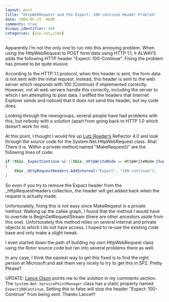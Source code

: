 ```yaml
---
layout: post
title: "HttpWebRequest and the Expect: 100-continue Header Problem"
date: 2004-05-15 -0800
comments: true
disqus_identifier: 449
categories: [asp.net,code]
---
```

Apparently I’m not the only one to run into this annoying problem. When
using the HttpWebRequest to POST form data using HTTP 1.1, it ALWAYS
adds the following HTTP header "Expect: 100-Continue". Fixing the
problem has proved to be quite elusive.

According to the HTTP 1.1 protocol, when this header is sent, the form
data is not sent with the initial request. Instead, this header is sent
to the web server which responds with 100 (Continue) if implemented
correctly. However, not all web servers handle this correctly, including
the server to which I am attempting to post data. I sniffed the headers
that Internet Explorer sends and noticed that it does not send this
header, but my code does.

Looking through the newsgroups, several people have had problems with
this, but nobody with a solution (apart from going back to HTTP 1.0
which doesn’t work for me).

At this point, I thought I would fire up [Lutz
Roeder’s](http://www.aisto.com/roeder/dotnet/) Reflector 4.0 and look
through the source code for the System.Net.HttpWebRequest class. Aha!
There it is. Within a private method named "MakeRequest()" are the
following lines of code:

```c#
if (this._ExpectContinue && ((this._HttpWriteMode == HttpWriteMode.Chunked) || (this._ContentLength > ((long) 0))))
{
    this._HttpRequestHeaders.AddInternal("Expect", "100-continue");
}
```

So even if you try to remove the Expect header from the
\_HttpRequestHeaders collection, the header will get added back when the
request is actually made.

Unfortunately, fixing this is not easy since MakeRequest is a private
method. Walking up the callee graph, I found that the method I would
have to override is BeginGetRequestStream (there are other ancestors
aside from this one). Unfortunately this method relies on several
internal and private objects to which I do not have access. I hoped to
re-use the existing code base and only make a slight tweak.

I even started down the path of building my own HttpWebRequest class
using the Rotor source code but ran into several problems there as well.

In any case, I think the easiest way to get this fixed is to find the
right person at Microsoft and ask them very nicely to try to get this in
SP2. Pretty Please?

UPDATE: [Lance Olson](http://blogs.msdn.com/lanceo/) points me to the
solution in my comments section. The `System.Net.ServicePointManager`
class has a static property named `Expect100Continue`. Setting this to
false will stop the header "Expect: 100-Continue" from being sent.
Thanks Lance!!!

